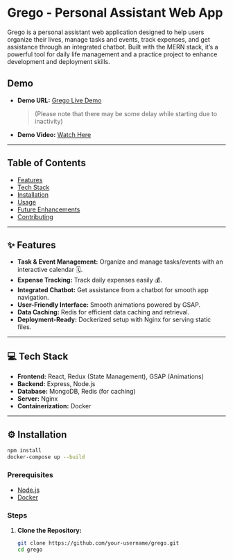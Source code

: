 # Grego - Personal Assistant Web App

Grego is a personal assistant web application designed to help users organize their lives, manage tasks and events, track expenses, and get assistance through an integrated chatbot. Built with the MERN stack, it’s a powerful tool for daily life management and a practice project to enhance development and deployment skills.

## Demo

- **Demo URL:** [Grego Live Demo](https://grego-ek90.onrender.com/)
  > (Please note that there may be some delay while starting due to inactivity)

- **Demo Video:** [Watch Here](https://github.com/user-attachments/assets/3d74cce8-86f6-4d5b-90ae-02e2e2cc0119)

---

## Table of Contents

- [Features](#features)
- [Tech Stack](#tech-stack)
- [Installation](#installation)
- [Usage](#usage)
- [Future Enhancements](#future-enhancements)
- [Contributing](#contributing)

---

## ✨ Features

- **Task & Event Management:** Organize and manage tasks/events with an interactive calendar 🗓️.
- **Expense Tracking:** Track daily expenses easily 💰.
- **Integrated Chatbot:** Get assistance from a chatbot for smooth app navigation.
- **User-Friendly Interface:** Smooth animations powered by GSAP.
- **Data Caching:** Redis for efficient data caching and retrieval.
- **Deployment-Ready:** Dockerized setup with Nginx for serving static files.

---

## 💻 Tech Stack

- **Frontend:** React, Redux (State Management), GSAP (Animations)
- **Backend:** Express, Node.js
- **Database:** MongoDB, Redis (for caching)
- **Server:** Nginx
- **Containerization:** Docker

---

## ⚙️ Installation
```bash
npm install
docker-compose up --build
```
### Prerequisites

- [Node.js](https://nodejs.org/en/)
- [Docker](https://www.docker.com/)

### Steps

1. **Clone the Repository:**
   ```bash
   git clone https://github.com/your-username/grego.git
   cd grego
